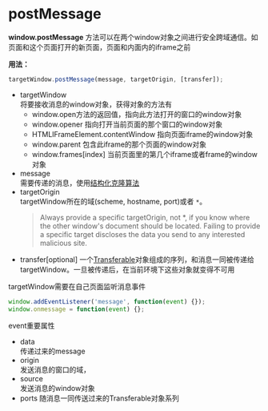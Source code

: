 # postMessage

**window.postMessage** 方法可以在两个window对象之间进行安全跨域通信。如页面和这个页面打开的新页面，页面和内面内的iframe之前

**用法：**
```javascript
targetWindow.postMessage(message, targetOrigin, [transfer]);
```

- targetWindow    
    将要接收消息的window对象，获得对象的方法有
    - window.open方法的返回值，指向此方法打开的窗口的window对象
    - window.opener 指向打开当前页面的那个窗口的window对象
    - HTMLIFrameElement.contentWindow 指向页面iframe的window对象
    - window.parent 包含此iframe的那个页面的window对象
    - window.frames[index] 当前页面里的第几个iframe或者frame的window对象
- message    
    需要传递的消息，使用[结构化克隆算法](https://developer.mozilla.org/en-US/docs/Web/API/Web_Workers_API/Structured_clone_algorithm)
- targetOrigin    
    targetWindow所在的域(scheme, hostname, port)或者 `*`。
    > Always provide a specific targetOrigin, not *, if you know where the other window's document should be located. Failing to provide a specific target discloses the data you send to any interested malicious site.
- transfer[optional]
    一个[Transferable](https://developer.mozilla.org/en-US/docs/Web/API/Transferable)对象组成的序列，和消息一同被传递给targetWindow。一旦被传递后，在当前环境下这些对象就变得不可用


targetWindow需要在自己页面监听消息事件
```javascript
window.addEventListener('message', function(event) {});
window.onmessage = function(event) {};
```
event重要属性
- data  
    传递过来的message
- origin  
    发送消息的窗口的域，
- source  
    发送消息的window对象
- ports
    随消息一同传送过来的Transferable对象系列
